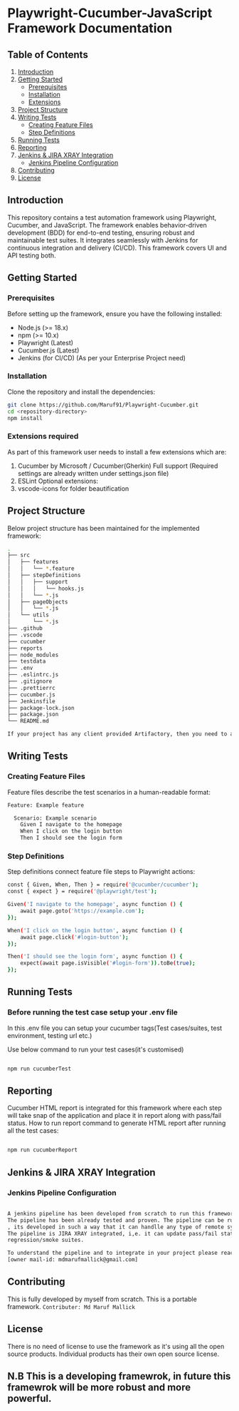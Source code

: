 # Playwright-Cucumber-JavaScript Framework Documentation

## Table of Contents
1. [Introduction](#introduction)
2. [Getting Started](#getting-started)
    - [Prerequisites](#prerequisites)
    - [Installation](#installation)
    - [Extensions](#extensions-required)
3. [Project Structure](#project-structure)
4. [Writing Tests](#writing-tests)
    - [Creating Feature Files](#creating-feature-files)
    - [Step Definitions](#step-definitions)
5. [Running Tests](#running-tests)
6. [Reporting](#reporting)
7. [Jenkins & JIRA XRAY Integration](#jenkins-integration)
    - [Jenkins Pipeline Configuration](#jenkins-pipeline-configuration)
8. [Contributing](#contributing)
9. [License](#license)

## Introduction
This repository contains a test automation framework using Playwright, Cucumber, and JavaScript. The framework enables behavior-driven development (BDD) for end-to-end testing, ensuring robust and maintainable test suites. It integrates seamlessly with Jenkins for continuous integration and delivery (CI/CD). This framework covers UI and API testing both.

## Getting Started

### Prerequisites
Before setting up the framework, ensure you have the following installed:
- Node.js (>= 18.x)
- npm (>= 10.x)
- Playwright (Latest)
- Cucumber.js (Latest)
- Jenkins (for CI/CD) (As per your Enterprise Project need)

### Installation
Clone the repository and install the dependencies:
```bash
git clone https://github.com/Maruf91/Playwright-Cucumber.git
cd <repository-directory>
npm install
```
### Extensions required
As part of this framework user needs to install a few extensions which are:
1. Cucumber by Microsoft / Cucumber(Gherkin) Full support (Required settings are already written
under settings.json file)
2. ESLint
Optional extensions: 
1. vscode-icons for folder beautification

## Project Structure
Below project structure has been maintained for the implemented framework:
```bash
.
├── src
│   ├── features
│   │   └── *.feature
│   ├── stepDefinitions
│   │   ├── support
│   │   │   └── hooks.js
│   │   └── *.js
│   ├── pageObjects
│   │   └── *.js
│   └── utils
│       └── *.js
├── .github
├── .vscode
├── cucumber
├── reports
├── node_modules
├── testdata
├── .env
├── .eslintrc.js
├── .gitignore
├── .prettierrc
├── cucumber.js
├── Jenkinsfile
├── package-lock.json
├── package.json
└── README.md

If your project has any client provided Artifactory, then you need to add one file at root level named as ".npmrc", where user needs to provide authentication details, when 'npm install' will download the modules it will check the vulnerabilities during runtime.
```
## Writing Tests

### Creating Feature Files
Feature files describe the test scenarios in a human-readable format:
```bash
Feature: Example feature

  Scenario: Example scenario
    Given I navigate to the homepage
    When I click on the login button
    Then I should see the login form
```    
### Step Definitions
Step definitions connect feature file steps to Playwright actions:

```bash
const { Given, When, Then } = require('@cucumber/cucumber');
const { expect } = require('@playwright/test');

Given('I navigate to the homepage', async function () {
    await page.goto('https://example.com');
});

When('I click on the login button', async function () {
    await page.click('#login-button');
});

Then('I should see the login form', async function () {
    expect(await page.isVisible('#login-form')).toBe(true);
});
```
## Running Tests

### Before running the test case setup your .env file
In this .env file you can setup your cucumber tags(Test cases/suites, test environment, testing url etc.)

Use below command to run your test cases(it's customised)
```bash

npm run cucumberTest

```
## Reporting
Cucumber HTML report is integrated for this framework where each step will take snap of the 
application and place it in report along with pass/fail status.
How to run report command to generate HTML report after running all the test cases:
```bash

npm run cucumberReport

```

## Jenkins & JIRA XRAY Integration

### Jenkins Pipeline Configuration
```bash

A jenkins pipeline has been developed from scratch to run this framework in remote system as part of CI/CT.
The pipeline has been already tested and proven. The pipeline can be run on MAC/WINDOWS/UNIX system
, its developed in such a way that it can handlle any type of remote system.
The pipeline is JIRA XRAY integrated, i,e. it can update pass/fail status of the pre created manual 
regression/smoke suites.

To understand the pipeline and to integrate in your project please reach out to Owner of this project
[owner mail-id: mdmarufmallick@gmail.com]

```

## Contributing
This is fully developed by myself from scratch.
This is a portable framework.
`Contributer: Md Maruf Mallick`

## License
There is no need of license to use the framework as it's using all the open source products.
Individual products has their own open source license.
## N.B This is a developing framewrok, in future this framewrok will be more robust and more powerful.